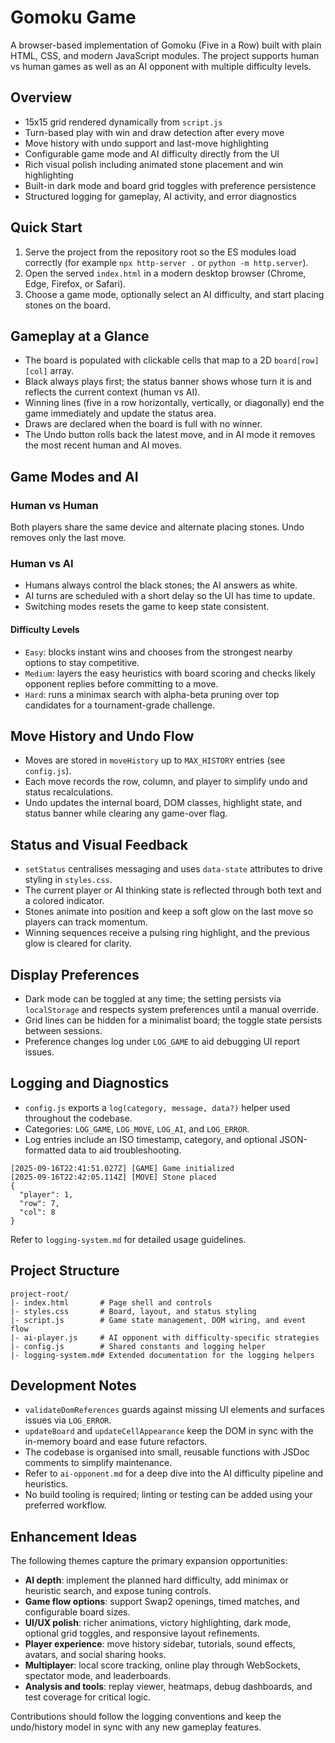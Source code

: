 # Gomoku Game

A browser-based implementation of Gomoku (Five in a Row) built with plain HTML, CSS, and modern JavaScript modules. The project supports human vs human games as well as an AI opponent with multiple difficulty levels.

## Overview
- 15x15 grid rendered dynamically from `script.js`
- Turn-based play with win and draw detection after every move
- Move history with undo support and last-move highlighting
- Configurable game mode and AI difficulty directly from the UI
- Rich visual polish including animated stone placement and win highlighting
- Built-in dark mode and board grid toggles with preference persistence
- Structured logging for gameplay, AI activity, and error diagnostics

## Quick Start
1. Serve the project from the repository root so the ES modules load correctly (for example `npx http-server .` or `python -m http.server`).
2. Open the served `index.html` in a modern desktop browser (Chrome, Edge, Firefox, or Safari).
3. Choose a game mode, optionally select an AI difficulty, and start placing stones on the board.

## Gameplay at a Glance
- The board is populated with clickable cells that map to a 2D `board[row][col]` array.
- Black always plays first; the status banner shows whose turn it is and reflects the current context (human vs AI).
- Winning lines (five in a row horizontally, vertically, or diagonally) end the game immediately and update the status area.
- Draws are declared when the board is full with no winner.
- The Undo button rolls back the latest move, and in AI mode it removes the most recent human and AI moves.

## Game Modes and AI
### Human vs Human
Both players share the same device and alternate placing stones. Undo removes only the last move.

### Human vs AI
- Humans always control the black stones; the AI answers as white.
- AI turns are scheduled with a short delay so the UI has time to update.
- Switching modes resets the game to keep state consistent.

#### Difficulty Levels
- `Easy`: blocks instant wins and chooses from the strongest nearby options to stay competitive.
- `Medium`: layers the easy heuristics with board scoring and checks likely opponent replies before committing to a move.
- `Hard`: runs a minimax search with alpha-beta pruning over top candidates for a tournament-grade challenge.

## Move History and Undo Flow
- Moves are stored in `moveHistory` up to `MAX_HISTORY` entries (see `config.js`).
- Each move records the row, column, and player to simplify undo and status recalculations.
- Undo updates the internal board, DOM classes, highlight state, and status banner while clearing any game-over flag.

## Status and Visual Feedback
- `setStatus` centralises messaging and uses `data-state` attributes to drive styling in `styles.css`.
- The current player or AI thinking state is reflected through both text and a colored indicator.
- Stones animate into position and keep a soft glow on the last move so players can track momentum.
- Winning sequences receive a pulsing ring highlight, and the previous glow is cleared for clarity.

## Display Preferences
- Dark mode can be toggled at any time; the setting persists via `localStorage` and respects system preferences until a manual override.
- Grid lines can be hidden for a minimalist board; the toggle state persists between sessions.
- Preference changes log under `LOG_GAME` to aid debugging UI report issues.

## Logging and Diagnostics
- `config.js` exports a `log(category, message, data?)` helper used throughout the codebase.
- Categories: `LOG_GAME`, `LOG_MOVE`, `LOG_AI`, and `LOG_ERROR`.
- Log entries include an ISO timestamp, category, and optional JSON-formatted data to aid troubleshooting.

```text
[2025-09-16T22:41:51.027Z] [GAME] Game initialized
[2025-09-16T22:42:05.114Z] [MOVE] Stone placed
{
  "player": 1,
  "row": 7,
  "col": 8
}
```

Refer to `logging-system.md` for detailed usage guidelines.

## Project Structure
```
project-root/
|- index.html       # Page shell and controls
|- styles.css       # Board, layout, and status styling
|- script.js        # Game state management, DOM wiring, and event flow
|- ai-player.js     # AI opponent with difficulty-specific strategies
|- config.js        # Shared constants and logging helper
|- logging-system.md# Extended documentation for the logging helpers
```

## Development Notes
- `validateDomReferences` guards against missing UI elements and surfaces issues via `LOG_ERROR`.
- `updateBoard` and `updateCellAppearance` keep the DOM in sync with the in-memory board and ease future refactors.
- The codebase is organised into small, reusable functions with JSDoc comments to simplify maintenance.
- Refer to ``ai-opponent.md`` for a deep dive into the AI difficulty pipeline and heuristics.
- No build tooling is required; linting or testing can be added using your preferred workflow.

## Enhancement Ideas
The following themes capture the primary expansion opportunities:
- **AI depth**: implement the planned hard difficulty, add minimax or heuristic search, and expose tuning controls.
- **Game flow options**: support Swap2 openings, timed matches, and configurable board sizes.
- **UI/UX polish**: richer animations, victory highlighting, dark mode, optional grid toggles, and responsive layout refinements.
- **Player experience**: move history sidebar, tutorials, sound effects, avatars, and social sharing hooks.
- **Multiplayer**: local score tracking, online play through WebSockets, spectator mode, and leaderboards.
- **Analysis and tools**: replay viewer, heatmaps, debug dashboards, and test coverage for critical logic.

Contributions should follow the logging conventions and keep the undo/history model in sync with any new gameplay features.

